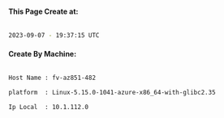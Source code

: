 
   
#### This Page Create at:

```bash

2023-09-07 - 19:37:15 UTC

```

#### Create By Machine:

```bash

Host Name : fv-az851-482

platform  : Linux-5.15.0-1041-azure-x86_64-with-glibc2.35

Ip Local  : 10.1.112.0

```

